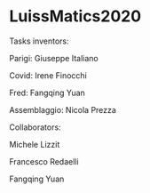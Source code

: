 # LuissMatics2020
Tasks inventors:

  Parigi: Giuseppe Italiano
  
  Covid: Irene Finocchi
  
  Fred: Fangqing Yuan
  
  Assemblaggio: Nicola Prezza
  
Collaborators:

  Michele Lizzit
  
  Francesco Redaelli
  
  Fangqing Yuan
